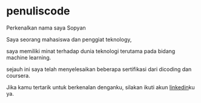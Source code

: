 # penuliscode
Perkenalkan nama saya Sopyan

Saya seorang mahasiswa dan penggiat teknology,

saya memiliki minat terhadap dunia teknologi terutama pada bidang machine learning.

sejauh ini saya telah menyelesaikan beberapa sertifikasi dari dicoding dan coursera.

Jika kamu tertarik untuk berkenalan denganku, silakan ikuti akun [linkedin](www.linkedin.com/in/sopyan-728635252)ku ya.
